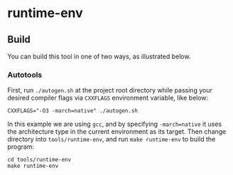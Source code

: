 runtime-env
===========

Build
-----

You can build this tool in one of two ways, as illustrated below.

### Autotools

First, run `./autogen.sh` at the project root directory while passing your desired
compiler flags via `CXXFLAGS` environment variable, like below:

```
CXXFLAGS="-O3 -march=native" ./autogen.sh
```
In this example we are using `gcc`, and by specifying `-march=native` it uses
the architecture type in the current environment as its target.  Then change
directory into `tools/runtime-env`, and run `make runtime-env` to build the program:

```
cd tools/runtime-env
make runtime-env
```

